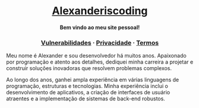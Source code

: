 <h1 align="center">
  <a href="https://github.com/alexanderiscoding">
    Alexanderiscoding
  </a>
</h1>

<p align="center">
  <strong>Bem vindo ao meu site pessoal!</strong>
</p>

<h3 align="center">
  <a href="vdp">Vulnerabilidades</a>
  <span> · </span>
  <a href="privacy">Privacidade</a>
  <span> · </span>
  <a href="terms">Termos</a>
</h3>

Meu nome é Alexander e sou desenvolvedor há muitos anos. Apaixonado por programação e atento aos detalhes, dediquei minha carreira a projetar e construir soluções inovadoras que resolvem problemas complexos.

Ao longo dos anos, ganhei ampla experiência em várias linguagens de programação, estruturas e tecnologias.
Minha experiência inclui o desenvolvimento de aplicativos, a criação de interfaces
de usuário atraentes e a implementação de sistemas de back-end robustos.
       
